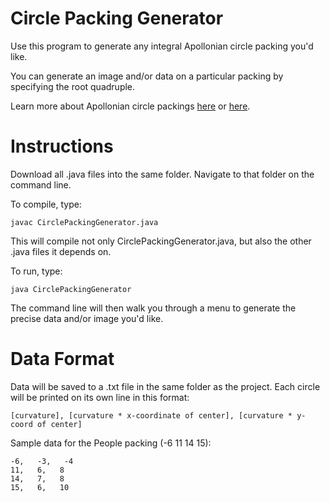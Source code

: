 # Circle Packing Generator

Use this program to generate any integral Apollonian circle packing you'd like.  

You can generate an image and/or data on a particular packing by specifying the root quadruple.

Learn more about Apollonian circle packings [here](https://www.ams.org/journals/bull/2013-50-02/S0273-0979-2013-01401-0/S0273-0979-2013-01401-0.pdf) or [here](https://drive.google.com/file/d/0B5Y0zciUdmnvNzg2MTljYWItMTcwOS00MDc4LWE2ODUtNDE4NzA2YjliZTMz/view).

# Instructions

Download all .java files into the same folder.  Navigate to that folder on the command line.

To compile, type:

`javac CirclePackingGenerator.java`

This will compile not only CirclePackingGenerator.java, but also the other .java files it depends on.

To run, type:

`java CirclePackingGenerator`

The command line will then walk you through a menu to generate the precise data and/or image you'd like.

# Data Format

Data will be saved to a .txt file in the same folder as the project. 
Each circle will be printed on its own line in this format:

`[curvature], [curvature * x-coordinate of center], [curvature * y-coord of center]`


Sample data for the People packing (-6 11 14 15):

    -6,   -3,   -4
    11,   6,   8
    14,   7,   8
    15,   6,   10









